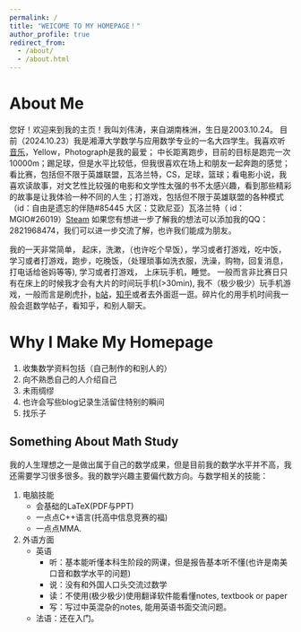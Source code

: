 ```yaml
---
permalink: /
title: "WEICOME TO MY HOMEPAGE！"
author_profile: true
redirect_from: 
  - /about/
  - /about.html
---
```



About Me
======
您好！欢迎来到我的主页！我叫刘伟涛，来自湖南株洲，生日是2003.10.24。
目前（2024.10.23）我是湘潭大学数学与应用数学专业的一名大四学生。我喜欢听[音乐](https://music.163.com/#/user/home?id=315677040)，Yellow，Photograph是我的最爱； 中长距离跑步，目前的目标是跑完一次10000m；踢足球，但是水平比较低，但我很喜欢在场上和朋友一起奔跑的感觉；看比赛，包括但不限于英雄联盟，瓦洛兰特，CS，足球，篮球；看电影小说，我喜欢读故事，对文艺性比较强的电影和文学性太强的书不太感兴趣，看到那些精彩的故事是让我体验一种不同的人生；打游戏，包括但不限于英雄联盟的各种模式（id：自由是遗忘的伴随#85445 大区：艾欧尼亚）瓦洛兰特（ id：MGIO#26019）[Steam](https://steamcommunity.com/profiles/76561199028423416/) 如果您有想进一步了解我的想法可以添加我的QQ：2821968474，我们可以进一步交流了解，也许我们能成为朋友。

我的一天非常简单， 起床，洗漱，（也许吃个早饭），学习或者打游戏，吃中饭，学习或者打游戏，跑步，吃晚饭，（处理琐事如洗衣服，洗澡，购物，回复消息，打电话给爸妈等等), 学习或者打游戏， 上床玩手机，睡觉。 一般而言非比赛日只有在床上的时候我才会有大片的时间玩手机(>30min),  我不（极少极少）玩手机游戏，一般而言是刷虎扑，[b站](https://space.bilibili.com/170010528?spm_id_from=333.999.0.0)，[知乎](https://www.zhihu.com/people/ao-zang-43)或者去外面逛一逛。碎片化的用手机时间我一般会逛数学帖子，看知乎，和别人聊天。

Why I Make My Homepage
======
1. 收集数学资料包括（自己制作的和别人的）
1. 向不熟悉自己的人介绍自己
1. 未雨绸缪
1. 也许会写些blog记录生活留住特别的瞬间
1. 找乐子

Something About Math Study
------
我的人生理想之一是做出属于自己的数学成果，但是目前我的数学水平并不高，我还需要学习很多很多。我的数学兴趣主要偏代数方向。与数学相关的技能：
1. 电脑技能 
    - 会基础的LaTeX(PDF与PPT)
    - 一点点C++语言(托高中信息竞赛的福)
    - 一点点MMA. 
2. 外语方面
    - 英语
       - 听：基本能听懂本科生阶段的网课，但是报告基本听不懂(也许是南美口音和数学水平的问题)
       - 说：没有和外国人口头交流过数学
       - 读：不使用(极少极少)使用翻译软件能看懂notes, textbook or paper
       - 写：写过中英混杂的notes, 能用英语书面交流问题。 
    - 法语：还在入门。

